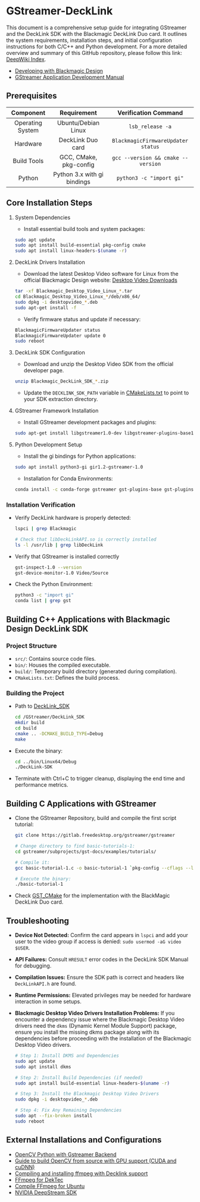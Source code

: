 # GStreamer-DeckLink

This document is a comprehensive setup guide for integrating GStreamer and the DeckLink SDK with the Blackmagic DeckLink Duo card. It outlines the system requirements, installation steps, and initial configuration instructions for both C/C++ and Python development. For a more detailed overview and summary of this GitHub repository, please follow this link: [DeepWiki Index](https://deepwiki.com/santiago-cruzlopez/GStreamer).

- [Developing with Blackmagic Design](https://www.blackmagicdesign.com/developer/)
- [GStreamer Application Development Manual](https://gstreamer.freedesktop.org/documentation/application-development/index.html?gi-language=c)

## Prerequisites

<p align="center">

| Component                 | Requirement	                  | Verification Command               |
|:-------------------------:| :----------------------------:| :---------------------------------:|
| Operating System          | Ubuntu/Debian Linux	          | `lsb_release -a`                   |
| Hardware                  | DeckLink Duo card	            | `BlackmagicFirmwareUpdater status` |
| Build Tools	              | GCC, CMake, pkg-config	      | `gcc --version && cmake --version` |
| Python 	                  | Python 3.x with gi bindings	  | `python3 -c "import gi"`           |

</p>

## Core Installation Steps

1. System Dependencies
    - Install essential build tools and system packages:
    ```bash
    sudo apt update
    sudo apt install build-essential pkg-config cmake
    sudo apt install linux-headers-$(uname -r)
    ```
2. DeckLink Drivers Installation
    - Download the latest Desktop Video software for Linux from the official Blackmagic Design website: [Desktop Video Downloads](https://www.blackmagicdesign.com/support/family/capture-and-playback)
    ```bash
    tar -xf Blackmagic_Desktop_Video_Linux_*.tar
    cd Blackmagic_Desktop_Video_Linux_*/deb/x86_64/
    sudo dpkg -i desktopvideo_*.deb
    sudo apt-get install -f
    ```
    - Verify firmware status and update if necessary:    
    ```bash
    BlackmagicFirmwareUpdater status
    BlackmagicFirmwareUpdater update 0
    sudo reboot
    ```
3. DeckLink SDK Configuration
    - Download and unzip the Desktop Video SDK from the official developer page.
    ```bash
    unzip Blackmagic_DeckLink_SDK_*.zip
    ```
    - Update the `DECKLINK_SDK_PATH` variable in [CMakeLists.txt](https://github.com/santiago-cruzlopez/GStreamer/blob/master/DeckLink_SDK/CMakeLists.txt) to point to your SDK extraction directory.

4. GStreamer Framework Installation
    - Install GStreamer development packages and plugins:
    ```bash
    sudo apt-get install libgstreamer1.0-dev libgstreamer-plugins-base1.0-dev libgstreamer-plugins-bad1.0-dev gstreamer1.0-plugins-base gstreamer1.0-plugins-good gstreamer1.0-plugins-bad gstreamer1.0-plugins-ugly gstreamer1.0-libav gstreamer1.0-tools gstreamer1.0-x gstreamer1.0-alsa gstreamer1.0-gl gstreamer1.0-gtk3 gstreamer1.0-qt5 gstreamer1.0-pulseaudio
    ```

5. Python Development Setup
    - Install the gi bindings for Python applications:
    ```bash
    sudo apt install python3-gi gir1.2-gstreamer-1.0
    ```
    - Installation for Conda Environments:
    ```bash
    conda install -c conda-forge gstreamer gst-plugins-base gst-plugins-good gst-plugins-bad gst-plugins-ugly gst-libav gst-python pygobject
    ```

### Installation Verification
- Verify DeckLink hardware is properly detected:
  ```bash
  lspci | grep Blackmagic
  
  # Check that libDeckLinkAPI.so is correctly installed
  ls -l /usr/lib | grep libDeckLink
  ```
- Verify that GStreamer is installed correctly
  ```bash
  gst-inspect-1.0 --version
  gst-device-monitor-1.0 Video/Source
  ```
- Check the Python Environment:
  ``` bash
  python3 -c "import gi"
  conda list | grep gst
  ```

## Building C++ Applications with Blackmagic Design DeckLink SDK

### Project Structure
- `src/`: Contains source code files.
- `bin/`: Houses the compiled executable.
- `build/`: Temporary build directory (generated during compilation).
- `CMakeLists.txt`: Defines the build process.     

### Building the Project
- Path to [DeckLink_SDK](https://github.com/santiago-cruzlopez/GStreamer/tree/master/DeckLink_SDK)
  ```bash
  cd /GStreamer/DeckLink_SDK
  mkdir build
  cd build
  cmake .. -DCMAKE_BUILD_TYPE=Debug
  make
  ```
- Execute the binary:
  ```bash
  cd ../bin/Linux64/Debug
  ./DeckLink-SDK
  ```
- Terminate with Ctrl+C to trigger cleanup, displaying the end time and performance metrics.


## Building C Applications with GStreamer
- Clone the GStreamer Repository, build and compile the first script tutorial:
  ```bash
  git clone https://gitlab.freedesktop.org/gstreamer/gstreamer

  # Change directory to find basic-tutorials-1:
  cd gstreamer/subprojects/gst-docs/examples/tutorials/

  # Compile it:
  gcc basic-tutorial-1.c -o basic-tutorial-1 `pkg-config --cflags --libs gstreamer-1.0`

  # Execute the binary:
  ./basic-tutorial-1
  ```
- Check [GST_CMake](https://github.com/santiago-cruzlopez/GStreamer/tree/master/GST_CMake) for the implementation with the BlackMagic DeckLink Duo card.

## Troubleshooting
- **Device Not Detected:** Confirm the card appears in `lspci` and add your user to the video group if access is denied: `sudo usermod -aG video $USER`.
- **API Failures:** Consult `HRESULT` error codes in the DeckLink SDK Manual for debugging.
- **Compilation Issues:** Ensure the SDK path is correct and headers like `DeckLinkAPI.h` are found.
- **Runtime Permissions:** Elevated privileges may be needed for hardware interaction in some setups.
- **Blackmagic Desktop Video Drivers Installation Problems:** If you encounter a dependency issue where the Blackmagic Desktop Video drivers need the `dkms` (Dynamic Kernel Module Support) package, ensure you install the missing dkms package along with its dependencies before proceeding with the installation of the Blackmagic Desktop Video drivers.

  ```bash
  # Step 1: Install DKMS and Dependencies
  sudo apt update
  sudo apt install dkms

  # Step 2: Install Build Dependencies (if needed)
  sudo apt install build-essential linux-headers-$(uname -r)

  # Step 3: Install the Blackmagic Desktop Video Drivers
  sudo dpkg -i desktopvideo_*.deb

  # Step 4: Fix Any Remaining Dependencies
  sudo apt --fix-broken install
  sudo reboot  
  ```

## External Installations and Configurations

- [OpenCV Python with Gstreamer Backend](https://discuss.bluerobotics.com/t/opencv-python-with-gstreamer-backend/8842/1)
- [Guide to build OpenCV from source with GPU support (CUDA and cuDNN)](https://gist.github.com/minhhieutruong0705/8f0ec70c400420e0007c15c98510f133)
- [Compiling and installing ffmpeg with Decklink support](https://gist.github.com/afriza/879fed4ede539a5a6501e0f046f71463)
- [FFmpeg for DekTec](https://dektec.com/products/SDK/ffmpeg/linux/#)
- [Compile FFmpeg for Ubuntu](https://trac.ffmpeg.org/wiki/CompilationGuide/Ubuntu)
- [NVIDIA DeepStream SDK](https://developer.nvidia.com/deepstream-sdk)
